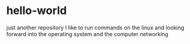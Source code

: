 # hello-world
just another repository
I like to run commands on the linux and looking forward into the operating system and the computer networking
